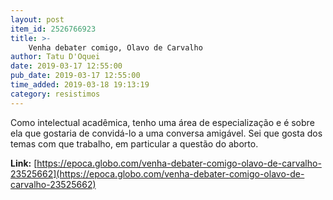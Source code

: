 ```yaml
---
layout: post
item_id: 2526766923
title: >-
    Venha debater comigo, Olavo de Carvalho
author: Tatu D'Oquei
date: 2019-03-17 12:55:00
pub_date: 2019-03-17 12:55:00
time_added: 2019-03-18 19:13:19
category: resistimos
---
```


Como intelectual acadêmica, tenho uma área de especialização e é sobre ela que gostaria de convidá-lo a uma conversa amigável. Sei que gosta dos temas com que trabalho, em particular a questão do aborto.

**Link:** [https://epoca.globo.com/venha-debater-comigo-olavo-de-carvalho-23525662](https://epoca.globo.com/venha-debater-comigo-olavo-de-carvalho-23525662)


